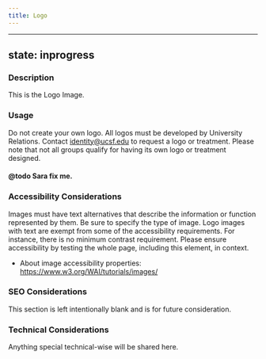 ```yaml
---
title: Logo
---
```


---
state: inprogress
---

### Description
This is the Logo Image.

### Usage
Do not create your own logo. All logos must be developed by University Relations. Contact identity@ucsf.edu to request a logo or treatment.
Please note that not all groups qualify for having its own logo or treatment designed.
#### @todo Sara fix me.

### Accessibility Considerations
Images must have text alternatives that describe the information or function represented by them. Be sure to specify the type of image. Logo images with text are exempt from some of the accessibility requirements. For instance, there is no minimum contrast requirement. Please ensure accessibility by testing the whole page, including this element, in context.

* About image accessibility properties: https://www.w3.org/WAI/tutorials/images/

### SEO Considerations
This section is left intentionally blank and is for future consideration.

### Technical Considerations
Anything special technical-wise will be shared here.

